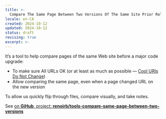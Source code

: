 ```yaml
---
title: >-
  Compare The Same Page Between Two Versions Of The Same Site Prior Rolling Out
locale: en-CA
created: 2024-10-12
updated: 2024-10-12
status: draft
revising: true
excerpt: >-
---
```


It’s a tool to help compare pages of the same Web site before a major code upgrade:

- To make sure All URLs OK (or at least as much as possible — [Cool URIs Do Not Change](https://www.w3.org/Provider/Style/URI))
- Allow comparing the same page, even when a page changed URL on the new version

To allow us quickly flip through files, compare visually, and take notes.

See [on **GiHub**, project: **renoirb/tools-compare-same-page-between-two-versions**][github-repo]

[github-repo]: https://github.com/renoirb/tools-compare-same-page-between-two-versions 'Compare The Same Page Between Two Versions Of The Same Site Prior Rolling Out'

